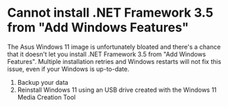 # Cannot install .NET Framework 3.5 from "Add Windows Features"

The Asus Windows 11 image is unfortunately bloated and there's a chance that it doesn't let you install .NET Framework 3.5 from "Add Windows Features".
Multiple installation retries and Windows restarts will not fix this issue, even if your Windows is up-to-date.

1. Backup your data
2. Reinstall Windows 11 using an USB drive created with the Windows 11 Media Creation Tool

